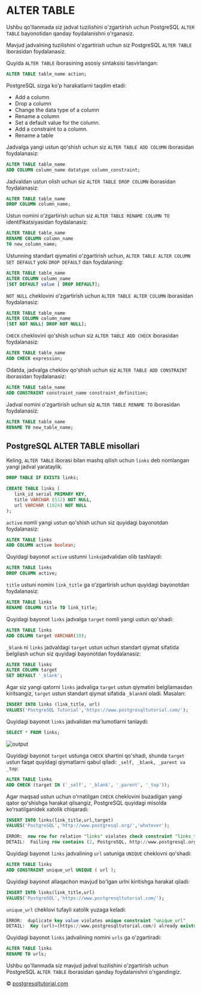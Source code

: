 # ALTER TABLE

Ushbu qo'llanmada siz jadval tuzilishini o'zgartirish uchun PostgreSQL `ALTER TABLE` bayonotidan qanday foydalanishni o'rganasiz.

Mavjud jadvalning tuzilishini o'zgartirish uchun siz PostgreSQL `ALTER TABLE` iborasidan foydalanasiz.

Quyida `ALTER TABLE` iborasining asosiy sintaksisi tasvirlangan:

```sql
ALTER TABLE table_name action;
```

PostgreSQL sizga ko'p harakatlarni taqdim etadi:

* Add a column
* Drop a column
* Change the data type of a column
* Rename a column
* Set a default value for the column.
* Add a constraint to a column.
* Rename a table

Jadvalga yangi ustun qoʻshish uchun siz `ALTER TABLE ADD COLUMN` iborasidan foydalanasiz:

```sql
ALTER TABLE table_name 
ADD COLUMN column_name datatype column_constraint;
```

Jadvaldan ustun olish uchun siz `ALTER TABLE DROP COLUMN` iborasidan foydalanasiz:
```sql
ALTER TABLE table_name 
DROP COLUMN column_name;
```

Ustun nomini oʻzgartirish uchun siz `ALTER TABLE RENAME COLUMN TO` identifikatsiyasidan foydalanasiz:
```sql
ALTER TABLE table_name 
RENAME COLUMN column_name 
TO new_column_name;
```

Ustunning standart qiymatini oʻzgartirish uchun, `ALTER TABLE ALTER COLUMN SET DEFAULT` yoki `DROP DEFAULT` dan foydalaning:
```sql
ALTER TABLE table_name 
ALTER COLUMN column_name 
[SET DEFAULT value | DROP DEFAULT];
```

`NOT NULL` cheklovini oʻzgartirish uchun `ALTER TABLE ALTER COLUMN` iborasidan foydalanasiz:
```sql
ALTER TABLE table_name 
ALTER COLUMN column_name 
[SET NOT NULL| DROP NOT NULL];
```

`CHECK` cheklovini qo'shish uchun siz `ALTER TABLE ADD CHECK` iborasidan foydalanasiz:
```sql
ALTER TABLE table_name 
ADD CHECK expression;
```

Odatda, jadvalga cheklov qoʻshish uchun siz `ALTER TABLE ADD CONSTRAINT` iborasidan foydalanasiz:
```sql
ALTER TABLE table_name 
ADD CONSTRAINT constraint_name constraint_definition;
```

Jadval nomini oʻzgartirish uchun siz `ALTER TABLE RENAME TO` iborasidan foydalanasiz:
```sql
ALTER TABLE table_name 
RENAME TO new_table_name;
```

## PostgreSQL ALTER TABLE misollari

Keling, `ALTER TABLE` iborasi bilan mashq qilish uchun `links` deb nomlangan yangi jadval yarataylik.
```sql
DROP TABLE IF EXISTS links;

CREATE TABLE links (
   link_id serial PRIMARY KEY,
   title VARCHAR (512) NOT NULL,
   url VARCHAR (1024) NOT NULL
);
```

`active` nomli yangi ustun qo'shish uchun siz quyidagi bayonotdan foydalanasiz:
```sql
ALTER TABLE links
ADD COLUMN active boolean;
```

Quyidagi bayonot `active` ustunni `links`jadvalidan olib tashlaydi:
```sql
ALTER TABLE links 
DROP COLUMN active;
```

`title` ustuni nomini `link_title` ga oʻzgartirish uchun quyidagi bayonotdan foydalanasiz:
```sql
ALTER TABLE links 
RENAME COLUMN title TO link_title;
```

Quyidagi bayonot `links` jadvalga `target` nomli yangi ustun qo'shadi:
```sql
ALTER TABLE links 
ADD COLUMN target VARCHAR(10);
```

`_blank` ni `links` jadvaldagi `target` ustun uchun standart qiymat sifatida belgilash uchun siz quyidagi bayonotdan foydalanasiz:
```sql
ALTER TABLE links 
ALTER COLUMN target
SET DEFAULT '_blank';
```

Agar siz yangi qatorni `links` jadvaliga `target` ustun qiymatini belgilamasdan kiritsangiz, `target` ustun standart qiymat sifatida `_blank`ni oladi. Masalan:
```sql
INSERT INTO links (link_title, url)
VALUES('PostgreSQL Tutorial','https://www.postgresqltutorial.com/');
```

Quyidagi bayonot `links` jadvalidan ma'lumotlarni tanlaydi:
```sql
SELECT * FROM links;
```
![output](https://www.postgresqltutorial.com/wp-content/uploads/2013/05/PostgreSQL-ALTER-TABLE-SET-DEFAULT.png)


Quyidagi bayonot `target` ustunga `CHECK` shartini qo'shadi, shunda `target` ustun faqat quyidagi qiymatlarni qabul qiladi: `_self, _blank, _parent va _top`:
```sql
ALTER TABLE links 
ADD CHECK (target IN ('_self', '_blank', '_parent', '_top'));
```

Agar maqsad ustun uchun oʻrnatilgan `CHECK` cheklovini buzadigan yangi qator qoʻshishga harakat qilsangiz, PostgreSQL quyidagi misolda koʻrsatilganidek xatolik chiqaradi:
```sql
INSERT INTO links(link_title,url,target) 
VALUES('PostgreSQL','http://www.postgresql.org/','whatever');
```
```sql
ERROR:  new row for relation "links" violates check constraint "links_target_check"
DETAIL:  Failing row contains (2, PostgreSQL, http://www.postgresql.org/, whatever).DETAIL:  Failing row contains (2, PostgreSQL, http://www.postgresql.org/, whatever).
```

Quyidagi bayonot `links` jadvalining `url` ustuniga `UNIQUE` cheklovni qo'shadi:
```sql
ALTER TABLE links 
ADD CONSTRAINT unique_url UNIQUE ( url );
```

Quyidagi bayonot allaqachon mavjud bo'lgan urlni kiritishga harakat qiladi:
```sql
INSERT INTO links(link_title,url) 
VALUES('PostgreSQL','https://www.postgresqltutorial.com/');
```

`unique_url` cheklovi tufayli xatolik yuzaga keladi:
```sql
ERROR:  duplicate key value violates unique constraint "unique_url"
DETAIL:  Key (url)=(https://www.postgresqltutorial.com/) already exists.
```

Quyidagi bayonot `links` jadvalining nomini `urls` ga o'zgartiradi:
```sql
ALTER TABLE links 
RENAME TO urls;
```

Ushbu qo'llanmada siz mavjud jadval tuzilishini o'zgartirish uchun PostgreSQL `ALTER TABLE` iborasidan qanday foydalanishni o'rgandingiz.

© [postgresqltutorial.com](https://www.postgresqltutorial.com/postgresql-tutorial/postgresql-alter-table/)

